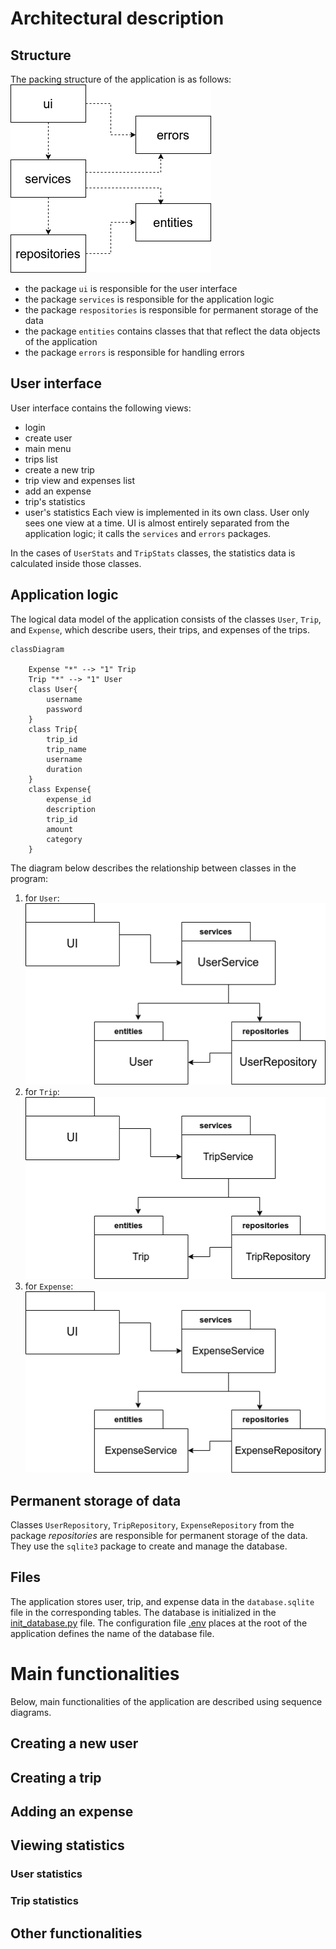 # Architectural description

## Structure
The packing structure of the application is as follows: </br>
<img src="pictures/subfolders-structure.png"> </br>
- the package `ui` is responsible for the user interface
- the package `services` is responsible for the application logic
- the package `respositories` is responsible for permanent storage of the data
- the package `entities` contains classes that that reflect the data objects of the application
- the package `errors` is responsible for handling errors

## User interface
User interface contains the following views:
- login 
- create user
- main menu
- trips list
- create a new trip
- trip view and expenses list
- add an expense
- trip's statistics
- user's statistics
Each view is implemented in its own class. User only sees one view at a time. UI is almost entirely separated from the application logic; it calls the `services` and `errors` packages. 

In the cases of `UserStats` and `TripStats` classes, the statistics data is calculated inside those classes.  

## Application logic
The logical data model of the application consists of the classes `User`, `Trip`, and `Expense`, which describe users, their trips, and expenses of the trips.

```mermaid
classDiagram
    
    Expense "*" --> "1" Trip
    Trip "*" --> "1" User
    class User{
        username
        password
    }
    class Trip{
        trip_id
        trip_name
        username
        duration
    }
    class Expense{
        expense_id
        description
        trip_id
        amount
        category
    }
```

The diagram below describes the relationship between classes in the program: 
1. for `User`: </br>
<img src="pictures/user-service-diagram.png"> </br>
2. for `Trip`: </br>
<img src="pictures/trip-service-diagram.png"> </br>
3. for `Expense`: </br>
<img src="pictures/expense-service-diagram.png"> </br>

## Permanent storage of data
Classes `UserRepository`, `TripRepository`, `ExpenseRepository` from the package *repositories* are responsible for permanent storage of the data. They use the `sqlite3` package to create and manage the database.

## Files
The application stores user, trip, and expense data in the `database.sqlite` file in the corresponding tables. The database is initialized in the [init_database.py](https://github.com/gabikakol/software-dev-exercises/blob/main/travel-budget-app/src/init_database.py) file. The configuration file [.env](https://github.com/gabikakol/software-dev-exercises/blob/main/travel-budget-app/.env) places at the root of the application defines the name of the database file.

# Main functionalities
Below, main functionalities of the application are described using sequence diagrams. 

## Creating a new user

## Creating a trip

## Adding an expense

## Viewing statistics

### User statistics

### Trip statistics

## Other functionalities
